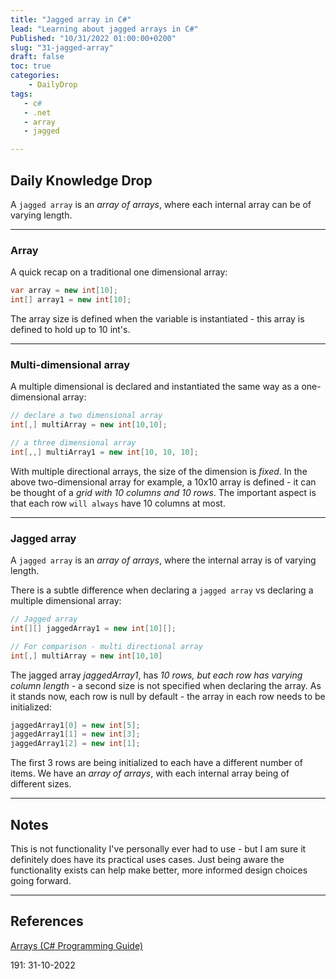 ```yaml
---
title: "Jagged array in C#"
lead: "Learning about jagged arrays in C#"
Published: "10/31/2022 01:00:00+0200"
slug: "31-jagged-array"
draft: false
toc: true
categories:
    - DailyDrop
tags:
   - c#
   - .net
   - array
   - jagged

---
```


## Daily Knowledge Drop

A `jagged array` is an _array of arrays_, where each internal array can be of varying length.

---

### Array

A quick recap on a traditional one dimensional array:

``` csharp
var array = new int[10];
int[] array1 = new int[10];
```

The array size is defined when the variable is instantiated - this array is defined to hold up to 10 int's. 

---

### Multi-dimensional array

A multiple dimensional is declared and instantiated the same way as a one-dimensional array:

``` csharp
// declare a two dimensional array
int[,] multiArray = new int[10,10];

// a three dimensional array
int[,,] multiArray1 = new int[10, 10, 10];
```

With multiple directional arrays, the size of the dimension is _fixed_. In the above two-dimensional array for example, a 10x10 array is defined - it can be thought of a _grid with 10 columns and 10 rows_. The important aspect is that each row `will always` have 10 columns at most.

---

### Jagged array

A `jagged array` is an _array of arrays_, where the internal array is of varying length.

There is a subtle difference when declaring a `jagged array` vs declaring a multiple dimensional array:

``` csharp
// Jagged array
int[][] jaggedArray1 = new int[10][];

// For comparison - multi directional array
int[,] multiArray = new int[10,10]
``` 

The jagged array _jaggedArray1_, has _10 rows, but each row has varying column length_ - a second size is not specified when declaring the array. As it stands now, each row is null by default - the array in each row needs to be initialized:

``` csharp
jaggedArray1[0] = new int[5];
jaggedArray1[1] = new int[3];
jaggedArray1[2] = new int[1];
```

The first 3 rows are being initialized to each have a different number of items. We have an _array of arrays_, with each internal array being of different sizes.

---

## Notes

This is not functionality I've personally ever had to use - but I am sure it definitely does have its practical uses cases. Just being aware the functionality exists can help make better, more informed design choices going forward.

---

## References

[Arrays (C# Programming Guide)](https://learn.microsoft.com/en-us/dotnet/csharp/programming-guide/arrays/)  

<?# DailyDrop ?>191: 31-10-2022<?#/ DailyDrop ?>
